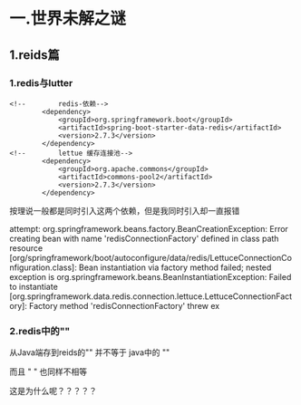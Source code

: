 # 一.世界未解之谜





## 1.reids篇





### 1.redis与lutter

```
<!--        redis-依赖-->
        <dependency>
            <groupId>org.springframework.boot</groupId>
            <artifactId>spring-boot-starter-data-redis</artifactId>
            <version>2.7.3</version>
        </dependency>
<!--        lettue 缓存连接池-->
        <dependency>
            <groupId>org.apache.commons</groupId>
            <artifactId>commons-pool2</artifactId>
            <version>2.7.3</version>
        </dependency>
```

按理说一般都是同时引入这两个依赖，但是我同时引入却一直报错

attempt: org.springframework.beans.factory.BeanCreationException: Error creating bean with name 'redisConnectionFactory' defined in class path resource [org/springframework/boot/autoconfigure/data/redis/LettuceConnectionConfiguration.class]: Bean instantiation via factory method failed; nested exception is org.springframework.beans.BeanInstantiationException: Failed to instantiate [org.springframework.data.redis.connection.lettuce.LettuceConnectionFactory]: Factory method 'redisConnectionFactory' threw ex





### 2.redis中的""



从Java端存到reids的""  并不等于 java中的 ""

而且 " " 也同样不相等

这是为什么呢？？？？？





















